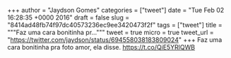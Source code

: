 
+++
author = "Jaydson Gomes"
categories = ["tweet"]
date = "Tue Feb 02 16:28:35 +0000 2016"
draft = false
slug = "8414ad48fb74f97dc40573236ec9ee3420473f2f"
tags = ["tweet"]
title = """Faz uma cara bonitinha pr..."""
tweet = true
micro = true
tweet_url = "https://twitter.com/jaydson/status/694558038183809024"
+++
Faz uma cara bonitinha pra foto amor, ela disse. https://t.co/QiE5YRlQWB
